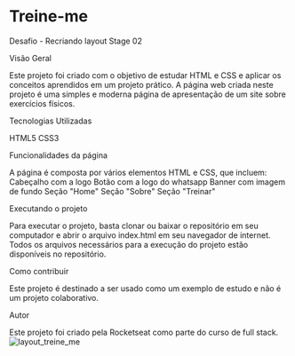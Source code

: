 # Treine-me

Desafio - Recriando layout Stage 02

Visão Geral

Este projeto foi criado com o objetivo de estudar HTML e CSS e aplicar os conceitos aprendidos em um projeto prático. 
A página web criada neste projeto é uma simples e moderna página de apresentação de um site sobre exercícios físicos.

Tecnologias Utilizadas

HTML5 CSS3

Funcionalidades da página

A página é composta por vários elementos HTML e CSS, que incluem: 
Cabeçalho com a logo 
Botão com a logo do whatsapp
Banner com imagem de fundo 
Seção "Home"
Seção "Sobre" 
Seção "Treinar"

Executando o projeto

Para executar o projeto, basta clonar ou baixar o repositório em seu computador e abrir o arquivo index.html em seu navegador de internet. 
Todos os arquivos necessários para a execução do projeto estão disponíveis no repositório.

Como contribuir

Este projeto é destinado a ser usado como um exemplo de estudo e não é um projeto colaborativo.

Autor

Este projeto foi criado pela Rocketseat como parte do curso de full stack.
![layout_treine_me](https://user-images.githubusercontent.com/82898190/219170169-6ebad6b2-85c5-4d5f-b25b-8e128dcd975c.png)
